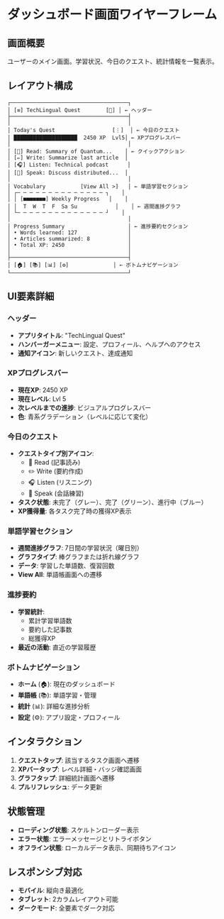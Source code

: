 # ダッシュボード画面ワイヤーフレーム

## 画面概要
ユーザーのメイン画面。学習状況、今日のクエスト、統計情報を一覧表示。

## レイアウト構成

```
┌─────────────────────────────────────┐
│ [≡] TechLingual Quest        [🔔] │ ← ヘッダー
├─────────────────────────────────────┤
│                                     │
│ Today's Quest                  [⋮]  │ ← 今日のクエスト
│ ████████████████████  2450 XP  Lvl5│ ← XPプログレスバー
│                                     │
│ [📖] Read: Summary of Quantum...    │ ← クイックアクション
│ [✏️] Write: Summarize last article  │
│ [🎧] Listen: Technical podcast      │
│ [💬] Speak: Discuss distributed...  │
│                                     │
│ Vocabulary           [View All >]   │ ← 単語学習セクション
│ ┌─ ─ ─ ─ ─ ─ ─ ─ ─ ─ ─ ─ ─ ─ ┐    │
│ │ [■■■■■■■] Weekly Progress   │    │
│ │  T  W  T  F  Sa Su            │    │ ← 週間進捗グラフ
│ └─ ─ ─ ─ ─ ─ ─ ─ ─ ─ ─ ─ ─ ─ ┘    │
│                                     │
│ Progress Summary                    │ ← 進捗要約セクション
│ • Words learned: 127                │
│ • Articles summarized: 8            │
│ • Total XP: 2450                    │
│                                     │
├─────────────────────────────────────┤
│ [🏠] [📚] [📊] [⚙️]              │ ← ボトムナビゲーション
└─────────────────────────────────────┘
```

## UI要素詳細

### ヘッダー
- **アプリタイトル**: "TechLingual Quest"
- **ハンバーガーメニュー**: 設定、プロフィール、ヘルプへのアクセス
- **通知アイコン**: 新しいクエスト、達成通知

### XPプログレスバー
- **現在XP**: 2450 XP
- **現在レベル**: Lvl 5
- **次レベルまでの進捗**: ビジュアルプログレスバー
- **色**: 青系グラデーション（レベルに応じて変化）

### 今日のクエスト
- **クエストタイプ別アイコン**:
  - 📖 Read (記事読み)
  - ✏️ Write (要約作成)
  - 🎧 Listen (リスニング)
  - 💬 Speak (会話練習)
- **タスク状態**: 未完了（グレー）、完了（グリーン）、進行中（ブルー）
- **XP獲得量**: 各タスク完了時の獲得XP表示

### 単語学習セクション
- **週間進捗グラフ**: 7日間の学習状況（曜日別）
- **グラフタイプ**: 棒グラフまたは折れ線グラフ
- **データ**: 学習した単語数、復習回数
- **View All**: 単語帳画面への遷移

### 進捗要約
- **学習統計**:
  - 累計学習単語数
  - 要約した記事数
  - 総獲得XP
- **最近の活動**: 直近の学習履歴

### ボトムナビゲーション
- **ホーム** (🏠): 現在のダッシュボード
- **単語帳** (📚): 単語学習・管理
- **統計** (📊): 詳細な進捗分析
- **設定** (⚙️): アプリ設定・プロフィール

## インタラクション

1. **クエストタップ**: 該当するタスク画面へ遷移
2. **XPバータップ**: レベル詳細・バッジ確認画面
3. **グラフタップ**: 詳細統計画面へ遷移
4. **プルリフレッシュ**: データ更新

## 状態管理

- **ローディング状態**: スケルトンローダー表示
- **エラー状態**: エラーメッセージとリトライボタン
- **オフライン状態**: ローカルデータ表示、同期待ちアイコン

## レスポンシブ対応

- **モバイル**: 縦向き最適化
- **タブレット**: 2カラムレイアウト可能
- **ダークモード**: 全要素でダーク対応
